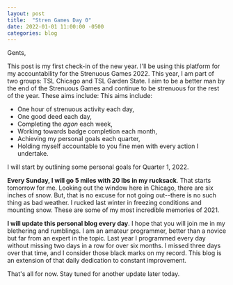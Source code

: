 ```yaml
---
layout: post
title:  "Stren Games Day 0"
date: 2022-01-01 11:00:00 -0500
categories: blog
---
```

Gents,

This post is my first check-in of the new year. I'll be using this platform for my accountability for the Strenuous Games 2022. This year, I am part of two groups: TSL Chicago and TSL Garden State. I aim to be a better man by the end of the Strenuous Games and continue to be strenuous for the rest of the year. These aims include:
This aims include:
* One hour of strenuous activity each day,
* One good deed each day,
* Completing the *agon* each week,
* Working towards badge completion each month,
* Achieving my personal goals each quarter,
* Holding myself accountable to you fine men with every action I undertake.

I will start by outlining some personal goals for Quarter 1, 2022.

**Every Sunday, I will go 5 miles with 20 lbs in my rucksack**. That starts tomorrow for me. Looking out the window here in Chicago, there are six inches of snow. But, that is no excuse for not going out--there is no such thing as bad weather. I rucked last winter in freezing conditions and mounting snow. These are some of my most incredible memories of 2021.

**I will update this personal blog every day**. I hope that you will join me in my blethering and rumblings. I am an amateur programmer, better than a novice but far from an expert in the topic. Last year I programmed every day without missing two days in a row for over six months. I missed three days over that time, and I consider those black marks on my record. This blog is an extension of that daily dedication to constant improvement.

That's all for now. Stay tuned for another update later today.